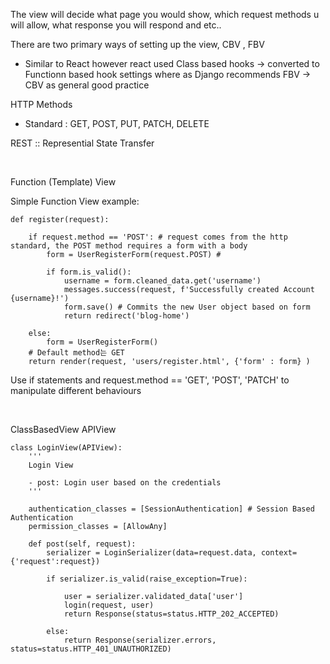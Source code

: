 
The view will decide what page you would show, which request methods u will allow, what response you will respond and etc..

There are two primary ways of setting up the view, CBV , FBV 

* Similar to React however react used Class based hooks -> converted to Functionn based hook settings where as Django recommends FBV -> CBV as general good practice



​HTTP Methods

- Standard : GET, POST, PUT, PATCH, DELETE
​

REST :: Represential State Transfer

​


Function (Template) View

Simple Function View example:

```
def register(request):

    if request.method == 'POST': # request comes from the http standard, the POST method requires a form with a body
        form = UserRegisterForm(request.POST) # 

        if form.is_valid():
            username = form.cleaned_data.get('username')
            messages.success(request, f'Successfully created Account {username}!')
            form.save() # Commits the new User object based on form
            return redirect('blog-home')            
        
    else:
        form = UserRegisterForm()
    # Default method는 GET
    return render(request, 'users/register.html', {'form' : form} )
```

Use if statements and request.method == 'GET', 'POST', 'PATCH' to manipulate different behaviours



​

ClassBasedView APIView

```
class LoginView(APIView):
    '''
    Login View

    - post: Login user based on the credentials
    '''
    
    authentication_classes = [SessionAuthentication] # Session Based Authentication
    permission_classes = [AllowAny]

    def post(self, request):
        serializer = LoginSerializer(data=request.data, context={'request':request})
        
        if serializer.is_valid(raise_exception=True):

            user = serializer.validated_data['user']
            login(request, user)
            return Response(status=status.HTTP_202_ACCEPTED)
        
        else:
            return Response(serializer.errors, status=status.HTTP_401_UNAUTHORIZED)
```
